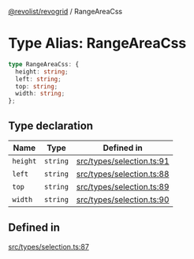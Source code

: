 [@revolist/revogrid](README.md) / RangeAreaCss

# Type Alias: RangeAreaCss

```ts
type RangeAreaCss: {
  height: string;
  left: string;
  top: string;
  width: string;
};
```

## Type declaration

| Name | Type | Defined in |
| ------ | ------ | ------ |
| `height` | `string` | [src/types/selection.ts:91](https://github.com/revolist/revogrid/blob/7441a116e7c14801fe05f009e2206ea7b70630f5/src/types/selection.ts#L91) |
| `left` | `string` | [src/types/selection.ts:88](https://github.com/revolist/revogrid/blob/7441a116e7c14801fe05f009e2206ea7b70630f5/src/types/selection.ts#L88) |
| `top` | `string` | [src/types/selection.ts:89](https://github.com/revolist/revogrid/blob/7441a116e7c14801fe05f009e2206ea7b70630f5/src/types/selection.ts#L89) |
| `width` | `string` | [src/types/selection.ts:90](https://github.com/revolist/revogrid/blob/7441a116e7c14801fe05f009e2206ea7b70630f5/src/types/selection.ts#L90) |

## Defined in

[src/types/selection.ts:87](https://github.com/revolist/revogrid/blob/7441a116e7c14801fe05f009e2206ea7b70630f5/src/types/selection.ts#L87)
